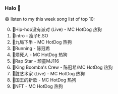 

### Halo 👋

😄 listen to my this week song list of top 10:

0. 🌈Hip-hop没有派对 (Live) - MC HotDog 热狗
1. 🌈Intro - 瘦子E.SO
2. 🌈九局下半 - MC HotDog 热狗
3. 🌈Running - 陈冠希
4. 🌈烦死人 - MC HotDog 热狗
5. 🌈Rap Star - 顽童MJ116
6. 🌈King Boomba's Crew - 陈冠希/MC HotDog 热狗
7. 🌈脏艺术家 (Live) - MC HotDog 热狗
8. 🌈国王的新歌 - MC HotDog 热狗
9. 🌈NFT - MC HotDog 热狗

